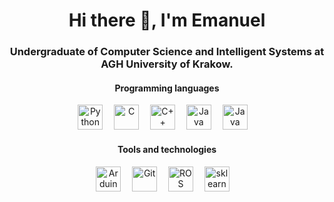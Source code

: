 <h1 align="center">Hi there 👋, I'm Emanuel</h1>

<h3 align="center">Undergraduate of Computer Science and Intelligent Systems at <b>AGH University of Krakow</b>.</h3>

<h4 align="center">Programming languages</h4>

<div align="center">
  <img src="https://cdn.jsdelivr.net/gh/devicons/devicon/icons/python/python-original.svg" height="40" alt="Python"  />
  <img width="10" />
  <img src="https://skillicons.dev/icons?i=c" height="40" alt="C"  />
  <img width="10" />
  <img src="https://skillicons.dev/icons?i=cpp" height="40" alt="C++"  />
  <img width="10" />
  <img src="https://skillicons.dev/icons?i=java" height="40" alt="Java"  />
  <img width="10" />
  <img src="https://skillicons.dev/icons?i=cs" height="40" alt="Java"  />
  <img width="10" />
</div>

<h4 align="center">Tools and technologies</h4>

<div align="center">
  <img src="https://skillicons.dev/icons?i=arduino" height="40" alt="Arduino"  />
  <img width="10" />
  <img src="https://skillicons.dev/icons?i=git" height="40" alt="Git"  />
  <img width="10" />
  <img src="https://skillicons.dev/icons?i=ros" height="40" alt="ROS"  />
  <img width="10" />
  <img src="https://skillicons.dev/icons?i=sklearn" height="40" alt="sklearn"  />
  <img width="10" />
</div>
